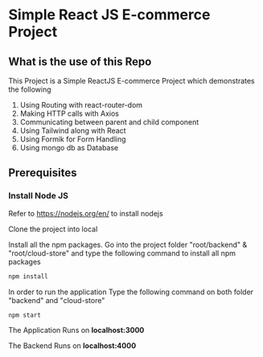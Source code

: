 

# Simple React JS E-commerce Project

## What is the use of this Repo

This Project is a Simple ReactJS E-commerce Project which demonstrates the following
1. Using Routing with react-router-dom
2. Making HTTP calls with Axios
3. Communicating between parent and child component
4. Using Tailwind along with React
5. Using Formik for Form Handling 
6. Using mongo db as Database

## Prerequisites

### Install Node JS
Refer to https://nodejs.org/en/ to install nodejs

Clone the project into local

Install all the npm packages. Go into the project folder "root/backend" & "root/cloud-store" and type the following command to install all npm packages


```bash
npm install
```

In order to run the application Type the following command on both folder "backend" and "cloud-store"

```bash
npm start
```

The Application Runs on **localhost:3000**


The Backend Runs on **localhost:4000**
